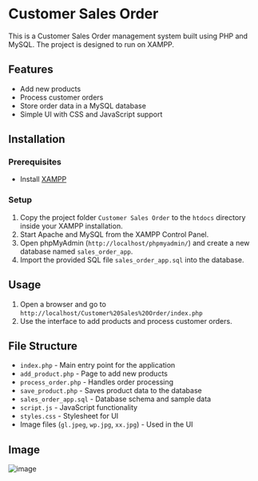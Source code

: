 # Customer Sales Order

This is a Customer Sales Order management system built using PHP and MySQL. The project is designed to run on XAMPP.

## Features
- Add new products
- Process customer orders
- Store order data in a MySQL database
- Simple UI with CSS and JavaScript support

## Installation

### Prerequisites
- Install [XAMPP](https://www.apachefriends.org/index.html)

### Setup
1. Copy the project folder `Customer Sales Order` to the `htdocs` directory inside your XAMPP installation.
2. Start Apache and MySQL from the XAMPP Control Panel.
3. Open phpMyAdmin (`http://localhost/phpmyadmin/`) and create a new database named `sales_order_app`.
4. Import the provided SQL file `sales_order_app.sql` into the database.

## Usage
1. Open a browser and go to `http://localhost/Customer%20Sales%20Order/index.php`
2. Use the interface to add products and process customer orders.

## File Structure
- `index.php` - Main entry point for the application
- `add_product.php` - Page to add new products
- `process_order.php` - Handles order processing
- `save_product.php` - Saves product data to the database
- `sales_order_app.sql` - Database schema and sample data
- `script.js` - JavaScript functionality
- `styles.css` - Stylesheet for UI
- Image files (`gl.jpeg`, `wp.jpg`, `xx.jpg`) - Used in the UI

## Image
![image](https://github.com/user-attachments/assets/e8677b15-f350-4acb-8e09-e9458ac5fdf7)
